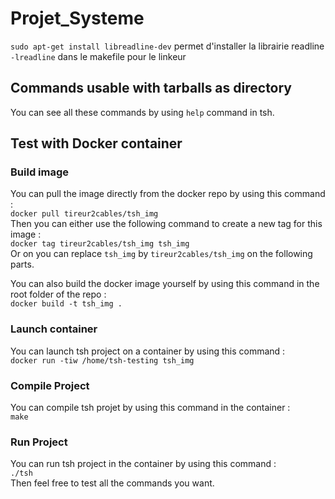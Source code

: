 # Projet_Systeme

`sudo apt-get install libreadline-dev` permet d'installer la librairie readline  
`-lreadline` dans le makefile pour le linkeur  



## Commands usable with tarballs as directory

You can see all these commands by using `help` command in tsh.  


## Test with Docker container

### Build image

You can pull the image directly from the docker repo by using this command :  
`docker pull tireur2cables/tsh_img`  
Then you can either use the following command to create a new tag for this image :  
`docker tag tireur2cables/tsh_img tsh_img`  
Or on you can replace `tsh_img` by `tireur2cables/tsh_img` on the following parts.  

You can also build the docker image yourself by using this command in the root folder of the repo :  
`docker build -t tsh_img .`  

### Launch container

You can launch tsh project on a container by using this command :  
`docker run -tiw /home/tsh-testing tsh_img`  

### Compile Project

You can compile tsh projet by using this command in the container :  
`make`

### Run Project

You can run tsh project in the container by using this command :  
`./tsh`  
Then feel free to test all the commands you want.  
